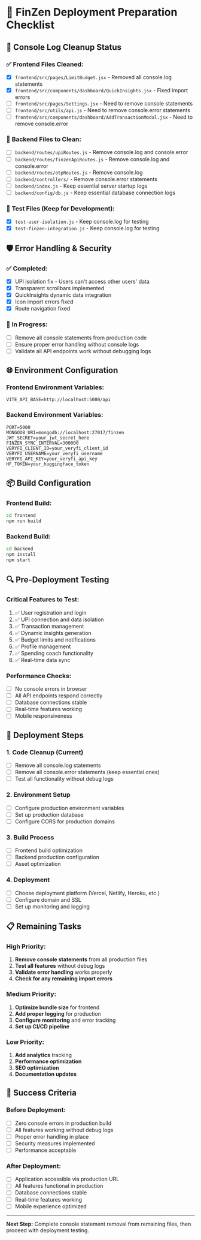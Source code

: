 # 🚀 FinZen Deployment Preparation Checklist

## 🔧 **Console Log Cleanup Status**

### ✅ **Frontend Files Cleaned:**
- [x] `frontend/src/pages/LimitBudget.jsx` - Removed all console.log statements
- [x] `frontend/src/components/dashboard/QuickInsights.jsx` - Fixed import errors
- [ ] `frontend/src/pages/Settings.jsx` - Need to remove console statements
- [ ] `frontend/src/utils/api.js` - Need to remove console.error statements
- [ ] `frontend/src/components/dashboard/AddTransactionModal.jsx` - Need to remove console.error

### 🔄 **Backend Files to Clean:**
- [ ] `backend/routes/upiRoutes.js` - Remove console.log and console.error
- [ ] `backend/routes/finzenApiRoutes.js` - Remove console.log and console.error
- [ ] `backend/routes/otpRoutes.js` - Remove console.log
- [ ] `backend/controllers/` - Remove console.error statements
- [ ] `backend/index.js` - Keep essential server startup logs
- [ ] `backend/config/db.js` - Keep essential database connection logs

### 🧪 **Test Files (Keep for Development):**
- [x] `test-user-isolation.js` - Keep console.log for testing
- [x] `test-finzen-integration.js` - Keep console.log for testing

## 🛡️ **Error Handling & Security**

### ✅ **Completed:**
- [x] UPI isolation fix - Users can't access other users' data
- [x] Transparent scrollbars implemented
- [x] QuickInsights dynamic data integration
- [x] Icon import errors fixed
- [x] Route navigation fixed

### 🔄 **In Progress:**
- [ ] Remove all console statements from production code
- [ ] Ensure proper error handling without console logs
- [ ] Validate all API endpoints work without debugging logs

## 🌐 **Environment Configuration**

### **Frontend Environment Variables:**
```env
VITE_API_BASE=http://localhost:5000/api
```

### **Backend Environment Variables:**
```env
PORT=5000
MONGODB_URI=mongodb://localhost:27017/finzen
JWT_SECRET=your_jwt_secret_here
FINZEN_SYNC_INTERVAL=300000
VERYFI_CLIENT_ID=your_veryfi_client_id
VERYFI_USERNAME=your_veryfi_username
VERYFI_API_KEY=your_veryfi_api_key
HF_TOKEN=your_huggingface_token
```

## 📦 **Build Configuration**

### **Frontend Build:**
```bash
cd frontend
npm run build
```

### **Backend Build:**
```bash
cd backend
npm install
npm start
```

## 🔍 **Pre-Deployment Testing**

### **Critical Features to Test:**
1. ✅ User registration and login
2. ✅ UPI connection and data isolation
3. ✅ Transaction management
4. ✅ Dynamic insights generation
5. ✅ Budget limits and notifications
6. ✅ Profile management
7. ✅ Spending coach functionality
8. ✅ Real-time data sync

### **Performance Checks:**
- [ ] No console errors in browser
- [ ] All API endpoints respond correctly
- [ ] Database connections stable
- [ ] Real-time features working
- [ ] Mobile responsiveness

## 🚀 **Deployment Steps**

### **1. Code Cleanup (Current)**
- [ ] Remove all console.log statements
- [ ] Remove all console.error statements (keep essential ones)
- [ ] Test all functionality without debug logs

### **2. Environment Setup**
- [ ] Configure production environment variables
- [ ] Set up production database
- [ ] Configure CORS for production domains

### **3. Build Process**
- [ ] Frontend build optimization
- [ ] Backend production configuration
- [ ] Asset optimization

### **4. Deployment**
- [ ] Choose deployment platform (Vercel, Netlify, Heroku, etc.)
- [ ] Configure domain and SSL
- [ ] Set up monitoring and logging

## 📋 **Remaining Tasks**

### **High Priority:**
1. **Remove console statements** from all production files
2. **Test all features** without debug logs
3. **Validate error handling** works properly
4. **Check for any remaining import errors**

### **Medium Priority:**
1. **Optimize bundle size** for frontend
2. **Add proper logging** for production
3. **Configure monitoring** and error tracking
4. **Set up CI/CD pipeline**

### **Low Priority:**
1. **Add analytics** tracking
2. **Performance optimization**
3. **SEO optimization**
4. **Documentation updates**

## 🎯 **Success Criteria**

### **Before Deployment:**
- [ ] Zero console errors in production build
- [ ] All features working without debug logs
- [ ] Proper error handling in place
- [ ] Security measures implemented
- [ ] Performance acceptable

### **After Deployment:**
- [ ] Application accessible via production URL
- [ ] All features functional in production
- [ ] Database connections stable
- [ ] Real-time features working
- [ ] Mobile experience optimized

---

**Next Step:** Complete console statement removal from remaining files, then proceed with deployment testing. 